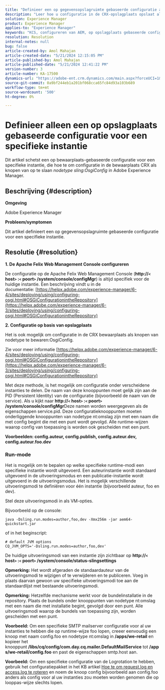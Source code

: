 ```yaml
---
title: "Definieer een op gegevensopslagruimte gebaseerde configuratie alleen voor een specifieke instantie"
description: "Leer hoe u configuratie in de CRX-opslagplaats opslaat als knooppunten van nodetype sling:OsgiConfig in Adobe Experience Manager."
solution: Experience Manager
product: Experience Manager
applies-to: "Experience Manager"
keywords: "KCS, configureren van AEM, op opslagplaats gebaseerde configuratie, Apache Felix Web Management Console"
resolution: Resolution
internal-notes: null
bug: false
article-created-by: Amol Mahajan
article-created-date: "5/21/2024 12:15:05 PM"
article-published-by: Amol Mahajan
article-published-date: "5/21/2024 12:41:22 PM"
version-number: 3
article-number: KA-17500
dynamics-url: "https://adobe-ent.crm.dynamics.com/main.aspx?forceUCI=1&pagetype=entityrecord&etn=knowledgearticle&id=fd72e8bc-6b17-ef11-9f8a-6045bd006c82"
source-git-commit: 0a9bf244eb1a201bf068cca65fc84d93a103b689
workflow-type: tm+mt
source-wordcount: '500'
ht-degree: 0%

---
```


# Definieer alleen een op opslagplaats gebaseerde configuratie voor een specifieke instantie


Dit artikel schetst een op bewaarplaats-gebaseerde configuratie voor een specifieke instantie, die hoe te om configuratie in de bewaarplaats CRX als knopen van op te slaan *nodetype sling:OsgiConfig* in Adobe Experience Manager.

## Beschrijving {#description}


<b>Omgeving</b>

Adobe Experience Manager

<b>Probleem/symptomen</b>

Dit artikel definieert een op gegevensopslagruimte gebaseerde configuratie voor een specifieke instantie.


## Resolutie {#resolution}

<b>1. De Apache Felix Web Management Console configureren</b>


De configuratie op de Apache Felix Web Management Console (<b>http://`<` host`>` :`<` poort`>` /system/console/configMgr</b>) is altijd specifiek voor de huidige instantie.
Een beschrijving vindt u in de documentatie: [https://helpx.adobe.com/experience-manager/6-4/sites/deploying/using/configuring-osgi.html#OSGiConfigurationintheRepository](https://helpx.adobe.com/experience-manager/6-3/sites/deploying/using/configuring-osgi.html#OSGiConfigurationintheRepository)


<b>2. Configuratie op basis van opslagplaats</b>


Het is ook mogelijk om configuratie in de CRX bewaarplaats als knopen van nodetype te bewaren:OsgiConfig.

Zie voor meer informatie [https://helpx.adobe.com/experience-manager/6-4/sites/deploying/using/configuring-osgi.html#OSGiConfigurationintheRepository](https://helpx.adobe.com/experience-manager/6-3/sites/deploying/using/configuring-osgi.html#OSGiConfigurationintheRepository)

Met deze methode, is het mogelijk om configuratie onder verscheidene instanties te delen.
De naam van deze knooppunten moet gelijk zijn aan de PID (Persistent Identity) van de configuratie (bijvoorbeeld de naam van de service). Als u kijkt naar <b>http://`<` host`>` :`<` poort`>` /system/console/configMgr</b>Deze namen worden weergegeven als de eigenschappen service.pid. Deze configuratieknooppunten moeten onderliggende knooppunten van nodetype nt:omslag zijn met een naam die met config begint die met een punt wordt gevolgd. Alle runtime-wijzen waarop config van toepassing is worden ook gescheiden met een punt.

<b>Voorbeelden: config.auteur, config.publish, config.auteur.dev, config.auteur.foo.dev</b>



### <b>Run-mode</b>

Het is mogelijk om te bepalen op welke specifieke runtime-modi een specifieke instantie wordt uitgevoerd. Een auteurinstantie wordt standaard uitgevoerd in de uitvoeringsmodus en een publicatie-instantie wordt uitgevoerd in de uitvoeringsmodus. Het is mogelijk verschillende uitvoeringsmodi te definiëren voor één instantie (bijvoorbeeld auteur, foo en dev).

Stel deze uitvoeringsmodi in als VM-opties.

Bijvoorbeeld op de console:


```
java -Dsling.run.modes=author,foo,dev -Xmx256m -jar aem64-quickstart.jar
```


of in het beginscript:


```
# default JVM options
CQ_JVM_OPTS='-Dsling.run.modes=author,foo,dev'
```


De huidige uitvoeringsmodi van een instantie zijn zichtbaar op <b>http://`<` host`>` :`<` poort`>` /system/console/status-slingsettings</b>

<b>Opmerking:</b> Het wordt afgeraden de standaardauteur van de uitvoeringsmodi te wijzigen of te verwijderen en te publiceren. Voeg in plaats daarvan gewoon uw specifieke uitvoeringsmodi toe aan de standaardlijst met bestaande uitvoeringsmodi.

<b>Opmerking:</b> Hetzelfde mechanisme werkt voor de bundelinstallatie in de repository. Plaats de bundels onder knooppunten van nodetype nt:omslag met een naam die met installatie begint, gevolgd door een punt. Alle uitvoeringsmodi waarop de bundels van toepassing zijn, worden gescheiden met een punt.

<b>Voorbeeld:</b> Om een specifieke SMTP mailserver configuratie voor al uw instanties te hebben die op runtime-wijze foo lopen, creeer eenvoudig een knoop met naam config.foo en nodetype nt:omslag in <b>/apps/we-retail</b> en kopieer het knooppunt <b>/libs/cq/config/com.day.cq.mailer.DefaultMailService</b> tot <b>/apps/we-retail/config.foo</b> en past de eigenschappen smtp.host aan.

<b>Voorbeeld:</b> Om een specifieke configuratie van de Logrotation te hebben, gebruik het configuratiepakket in het KB artikel [Hoe te om request.log en access.log te roteren](https://helpx.adobe.com/experience-manager/kb/HowToRotateRequestAndAccessLog.html "Hoe te om request.log en access.log te roteren ") en noem de knoop config bijvoorbeeld aan config.foo anders als config voor al uw instanties zou moeten worden genomen die op looppas-wijze slechts lopen.
